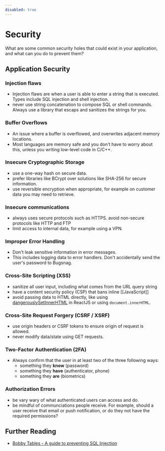 ```yaml
---
disabled: true
---
```


# Security

What are some common security holes that could exist in your application, and what can you do to prevent them?

## Application Security

### Injection flaws

- Injection flaws are when a user is able to enter a string that is executed. Types include SQL injection and shell injection.
- never use string concatenation to compose SQL or shell commands. Always use a library that escaps and sanitizes the strings for you.

### Buffer Overflows

- An issue where a buffer is overflowed, and overwrites adjacent memory locations.
- Most languages are memory safe and you don't have to worry about this, unless you writing low-level code in C/C++.

### Insecure Cryptographic Storage

- use a one-way hash on secure data.
- prefer libraries like BCrypt over solutions like SHA-256 for secure information.
- use reversible encryption when appropriate, for example on customer data you may need to retrieve.

### Insecure communications

- always uses secure protocols such as HTTPS. avoid non-secure protocols like HTTP and FTP
- limit access to internal data, for example using a VPN.

### Improper Error Handling

- Don't leak sensitive information in error messages.
- This includes logging data to error handlers. Don't accidentally send the user's password to Bugsnag.

### Cross-Site Scripting (XSS)

- sanitize all user input, including what comes from the URL query string
- have a content security policy (CSP) that bans inline [[JavaScript]]
- avoid passing data to HTML directly, like using [dangerouslySetInnerHTML](https://blog.logrocket.com/using-dangerouslysetinnerhtml-in-a-react-application/) in ReactJS or using `document.innerHTML`.

### Cross-Site Request Forgery (CSRF / XSRF)

- use origin headers or CSRF tokens to ensure origin of request is allowed.
- never modify data/state using GET requests.

### Two-Factor Authentication (2FA)

- Always confirm that the user in at least two of the three following ways:
  - something they **know** (password)
  - something they **have** (authenticator, phone)
  - something they **are** (biometrics)

### Authorization Errors

- be vary wary of what authenticated users can access and do.
- be mindful of communciations people receive. For example, should a user receive that email or push notification, or do they not have the required permissions?

## Further Reading

- [Bobby Tables - A guide to preventing SQL Injection](https://bobby-tables.com/)
